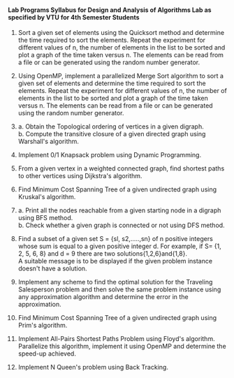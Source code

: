#### Lab Programs Syllabus for Design and Analysis of Algorithms Lab as specified by VTU for 4th Semester Students

1. Sort a given set of elements using the Quicksort method and determine the time required to sort the elements. Repeat the experiment for different values of n, the number of elements in the list to be sorted 
and plot a graph of the time taken versus n. The elements can be read from a file or can be generated using the random number generator.

2. Using OpenMP, implement a parallelized Merge Sort algorithm to sort a given set of elements and determine the time required to sort the elements. Repeat the experiment for different values of n, the number of elements in the list to be sorted and plot a graph of the time taken versus n. The elements can be read from a file or can be generated using the random number generator.

3. a. Obtain the Topological ordering of vertices in a given digraph.  
b. Compute the transitive closure of a given directed graph using Warshall's algorithm.

4. Implement 0/1 Knapsack problem using Dynamic Programming.

5. From a given vertex in a weighted connected graph, find shortest paths to other vertices using Dijkstra's algorithm.

6. Find Minimum Cost Spanning Tree of a given undirected graph using Kruskal's algorithm.

7. a. Print all the nodes reachable from a given starting node in a digraph using BFS method.  
b. Check whether a given graph is connected or not using DFS method.

8. Find a subset of a given set S = {sl, s2,.....,sn} of n positive integers whose sum is equal to a given positive integer d. For example, if S= {1, 2, 5, 6, 8} and d = 9 there are two solutions{1,2,6}and{1,8}.  
A suitable message is to be displayed if the given problem instance doesn't have a solution.

9. Implement any scheme to find the optimal solution for the Traveling Salesperson problem and then solve the same problem instance using any approximation algorithm and determine the error in the approximation.

10. Find Minimum Cost Spanning Tree of a given undirected graph using Prim's algorithm.

11. Implement All-Pairs Shortest Paths Problem using Floyd's algorithm. Parallelize this algorithm, implement it using OpenMP and determine the speed-up achieved.

12. Implement N Queen's problem using Back Tracking.